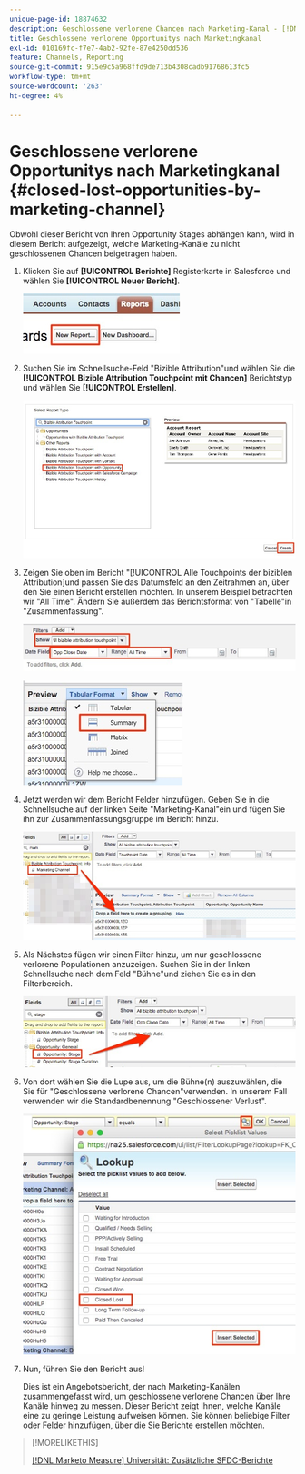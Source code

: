 ```yaml
---
unique-page-id: 18874632
description: Geschlossene verlorene Chancen nach Marketing-Kanal - [!DNL Marketo Measure]
title: Geschlossene verlorene Opportunitys nach Marketingkanal
exl-id: 010169fc-f7e7-4ab2-92fe-87e4250dd536
feature: Channels, Reporting
source-git-commit: 915e9c5a968ffd9de713b4308cadb91768613fc5
workflow-type: tm+mt
source-wordcount: '263'
ht-degree: 4%

---
```


# Geschlossene verlorene Opportunitys nach Marketingkanal {#closed-lost-opportunities-by-marketing-channel}

Obwohl dieser Bericht von Ihren Opportunity Stages abhängen kann, wird in diesem Bericht aufgezeigt, welche Marketing-Kanäle zu nicht geschlossenen Chancen beigetragen haben.

1. Klicken Sie auf **[!UICONTROL Berichte]** Registerkarte in Salesforce und wählen Sie **[!UICONTROL Neuer Bericht]**.

   ![](assets/1-3.jpg)

1. Suchen Sie im Schnellsuche-Feld &quot;Bizible Attribution&quot;und wählen Sie die **[!UICONTROL Bizible Attribution Touchpoint mit Chancen]** Berichtstyp und wählen Sie **[!UICONTROL Erstellen]**.

   ![](assets/2-3.jpg)

1. Zeigen Sie oben im Bericht &quot;[!UICONTROL Alle Touchpoints der biziblen Attribution]und passen Sie das Datumsfeld an den Zeitrahmen an, über den Sie einen Bericht erstellen möchten. In unserem Beispiel betrachten wir &quot;All Time&quot;. Ändern Sie außerdem das Berichtsformat von &quot;Tabelle&quot;in &quot;Zusammenfassung&quot;.

   ![](assets/3-3.jpg)

   ![](assets/4-2.jpg)

1. Jetzt werden wir dem Bericht Felder hinzufügen. Geben Sie in die Schnellsuche auf der linken Seite &quot;Marketing-Kanal&quot;ein und fügen Sie ihn zur Zusammenfassungsgruppe im Bericht hinzu.

   ![](assets/5.jpg)

1. Als Nächstes fügen wir einen Filter hinzu, um nur geschlossene verlorene Populationen anzuzeigen. Suchen Sie in der linken Schnellsuche nach dem Feld &quot;Bühne&quot;und ziehen Sie es in den Filterbereich.

   ![](assets/6.jpg)

1. Von dort wählen Sie die Lupe aus, um die Bühne(n) auszuwählen, die Sie für &quot;Geschlossene verlorene Chancen&quot;verwenden. In unserem Fall verwenden wir die Standardbenennung &quot;Geschlossener Verlust&quot;.

   ![](assets/7.jpg)

1. Nun, führen Sie den Bericht aus!

   Dies ist ein Angebotsbericht, der nach Marketing-Kanälen zusammengefasst wird, um geschlossene verlorene Chancen über Ihre Kanäle hinweg zu messen. Dieser Bericht zeigt Ihnen, welche Kanäle eine zu geringe Leistung aufweisen können. Sie können beliebige Filter oder Felder hinzufügen, über die Sie Berichte erstellen möchten.

>[!MORELIKETHIS]
>
>[[!DNL Marketo Measure] Universität: Zusätzliche SFDC-Berichte](https://universityonline.marketo.com/courses/bizible-fundamentals-bizible-102/#/page/5c5cb68dfb384d0c9fb96cd0)

